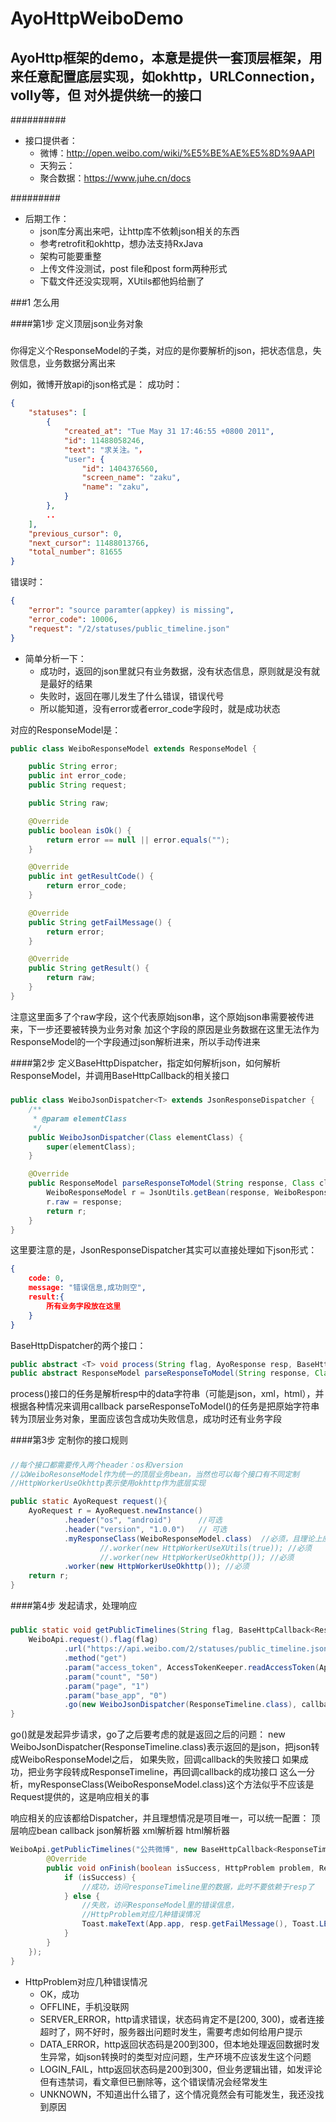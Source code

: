# AyoHttpWeiboDemo
AyoHttp框架的demo，本意是提供一套顶层框架，用来任意配置底层实现，如okhttp，URLConnection，volly等，但
对外提供统一的接口
----------------------

##########
* 接口提供者：
    * 微博：http://open.weibo.com/wiki/%E5%BE%AE%E5%8D%9AAPI
    * 天狗云：
    * 聚合数据：https://www.juhe.cn/docs


#########
* 后期工作：
    * json库分离出来吧，让http库不依赖json相关的东西
    * 参考retrofit和okhttp，想办法支持RxJava
    * 架构可能要重整
    * 上传文件没测试，post file和post form两种形式
    * 下载文件还没实现啊，XUtils都他妈给删了

###1 怎么用

####第1步 定义顶层json业务对象

#####

你得定义个ResponseModel的子类，对应的是你要解析的json，把状态信息，失败信息，业务数据分离出来

例如，微博开放api的json格式是：
成功时：
```json
{
    "statuses": [
        {
            "created_at": "Tue May 31 17:46:55 +0800 2011",
            "id": 11488058246,
            "text": "求关注。"，
            "user": {
                "id": 1404376560,
                "screen_name": "zaku",
                "name": "zaku",
            }
        },
        ..
    ],
    "previous_cursor": 0,
    "next_cursor": 11488013766,
    "total_number": 81655
}
```

错误时：
```json
{
    "error": "source paramter(appkey) is missing",
    "error_code": 10006,
    "request": "/2/statuses/public_timeline.json"
}
```

* 简单分析一下：
    * 成功时，返回的json里就只有业务数据，没有状态信息，原则就是没有就是最好的结果
    * 失败时，返回在哪儿发生了什么错误，错误代号
    * 所以能知道，没有error或者error_code字段时，就是成功状态

对应的ResponseModel是：
```java
public class WeiboResponseModel extends ResponseModel {

    public String error;
    public int error_code;
    public String request;

    public String raw;

    @Override
    public boolean isOk() {
        return error == null || error.equals("");
    }

    @Override
    public int getResultCode() {
        return error_code;
    }

    @Override
    public String getFailMessage() {
        return error;
    }

    @Override
    public String getResult() {
        return raw;
    }
}
```

注意这里面多了个raw字段，这个代表原始json串，这个原始json串需要被传进来，下一步还要被转换为业务对象
加这个字段的原因是业务数据在这里无法作为ResponseModel的一个字段通过json解析进来，所以手动传进来


####第2步 定义BaseHttpDispatcher，指定如何解析json，如何解析ResponseModel，并调用BaseHttpCallback的相关接口

#####

```java
public class WeiboJsonDispatcher<T> extends JsonResponseDispatcher {
    /**
     * @param elementClass
     */
    public WeiboJsonDispatcher(Class elementClass) {
        super(elementClass);
    }

    @Override
    public ResponseModel parseResponseToModel(String response, Class clazz) {
        WeiboResponseModel r = JsonUtils.getBean(response, WeiboResponseModel.class);
        r.raw = response;
        return r;
    }
}
```

这里要注意的是，JsonResponseDispatcher其实可以直接处理如下json形式：
```json
{
    code: 0,
    message: "错误信息,成功则空",
    result:{
        所有业务字段放在这里
    }
}
```

BaseHttpDispatcher的两个接口：
```java
public abstract <T> void process(String flag, AyoResponse resp, BaseHttpCallback<T> callback, Class<? extends ResponseModel> clazz);
public abstract ResponseModel parseResponseToModel(String response, Class<? extends ResponseModel> clazz);
```

process()接口的任务是解析resp中的data字符串（可能是json，xml，html），并根据各种情况来调用callback
parseResponseToModel()的任务是把原始字符串转为顶层业务对象，里面应该包含成功失败信息，成功时还有业务字段


####第3步 定制你的接口规则

#####

```java
//每个接口都需要传入两个header：os和version
//以WeiboResonseModel作为统一的顶层业务bean，当然也可以每个接口有不同定制
//HttpWorkerUseOkhttp表示使用okhttp作为底层实现

public static AyoRequest request(){
    AyoRequest r = AyoRequest.newInstance()
            .header("os", "android")      //可选
            .header("version", "1.0.0")   // 可选
            .myResponseClass(WeiboResponseModel.class)  //必须，且理论上应该项目唯一
                    //.worker(new HttpWorkerUseXUtils(true)); //必须
                    //.worker(new HttpWorkerUseOkhttp()); //必须
            .worker(new HttpWorkerUseOkhttp()); //必须
    return r;
}
```

####第4步 发起请求，处理响应

#####

```java
public static void getPublicTimelines(String flag, BaseHttpCallback<ResponseTimeline> callback){
    WeiboApi.request().flag(flag)
            .url("https://api.weibo.com/2/statuses/public_timeline.json")
            .method("get")
            .param("access_token", AccessTokenKeeper.readAccessToken(App.app).getToken())
            .param("count", "50")
            .param("page", "1")
            .param("base_app", "0")
            .go(new WeiboJsonDispatcher(ResponseTimeline.class), callback);
}
```

go()就是发起异步请求，go了之后要考虑的就是返回之后的问题：
new WeiboJsonDispatcher(ResponseTimeline.class)表示返回的是json，把json转成WeiboResponseModel之后，
如果失败，回调callback的失败接口
如果成功，把业务字段转成ResponseTimeline，再回调callback的成功接口
这么一分析，myResponseClass(WeiboResponseModel.class)这个方法似乎不应该是Request提供的，这是响应相关的事


响应相关的应该都给Dispatcher，并且理想情况是项目唯一，可以统一配置：
顶层响应bean
callback
json解析器
xml解析器
html解析器

```java
WeiboApi.getPublicTimelines("公共微博", new BaseHttpCallback<ResponseTimeline>() {
        @Override
        public void onFinish(boolean isSuccess, HttpProblem problem, ResponseModel resp, ResponseTimeline responseTimeline) {
            if (isSuccess) {
                //成功，访问responseTimeline里的数据，此时不要依赖于resp了
            } else {
                //失败，访问ResponseModel里的错误信息，
                //HttpProblem对应几种错误情况
                Toast.makeText(App.app, resp.getFailMessage(), Toast.LENGTH_SHORT).show();
            }
        }
    });
}
```

* HttpProblem对应几种错误情况
    * OK，成功
    * OFFLINE，手机没联网
    * SERVER_ERROR，http请求错误，状态码肯定不是[200, 300)，或者连接超时了，网不好时，服务器出问题时发生，需要考虑如何给用户提示
    * DATA_ERROR，http返回状态码是200到300，但本地处理返回数据时发生异常，如json转换时的类型对应问题，生产环境不应该发生这个问题
    * LOGIN_FAIL，http返回状态码是200到300，但业务逻辑出错，如发评论但有违禁词，看文章但已删除等，这个错误情况会经常发生
    * UNKNOWN，不知道出什么错了，这个情况竟然会有可能发生，我还没找到原因






